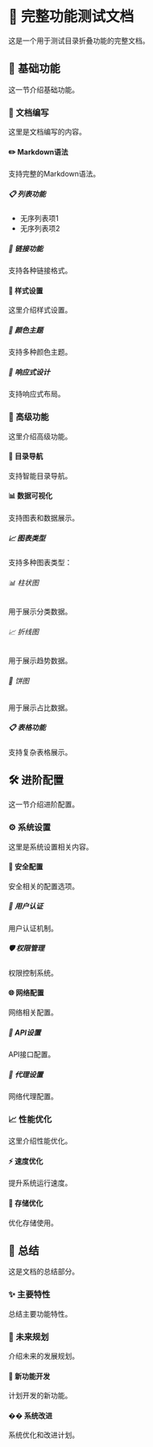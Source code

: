 # 📖 完整功能测试文档

这是一个用于测试目录折叠功能的完整文档。

## 🚀 基础功能

这一节介绍基础功能。

### 📝 文档编写

这里是文档编写的内容。

#### ✏️ Markdown语法

支持完整的Markdown语法。

##### 📋 列表功能

- 无序列表项1
- 无序列表项2

##### 🔗 链接功能

支持各种链接格式。

#### 🎨 样式设置

这里介绍样式设置。

##### 🌈 颜色主题

支持多种颜色主题。

##### 📱 响应式设计

支持响应式布局。

### 🔧 高级功能

这里介绍高级功能。

#### 🎯 目录导航

支持智能目录导航。

#### 📊 数据可视化

支持图表和数据展示。

##### 📈 图表类型

支持多种图表类型：

###### 📊 柱状图
用于展示分类数据。

###### 📈 折线图
用于展示趋势数据。

###### 🥧 饼图
用于展示占比数据。

##### 📋 表格功能

支持复杂表格展示。

## 🛠️ 进阶配置

这一节介绍进阶配置。

### ⚙️ 系统设置

这里是系统设置相关内容。

#### 🔐 安全配置

安全相关的配置选项。

##### 🔑 用户认证

用户认证机制。

##### 🛡️ 权限管理

权限控制系统。

#### 🌐 网络配置

网络相关配置。

##### 🔗 API设置

API接口配置。

##### 📡 代理设置

网络代理配置。

### 📈 性能优化

这里介绍性能优化。

#### ⚡ 速度优化

提升系统运行速度。

#### 💾 存储优化

优化存储使用。

## 🎉 总结

这是文档的总结部分。

### ✨ 主要特性

总结主要功能特性。

### 🔮 未来规划

介绍未来的发展规划。

#### 🚀 新功能开发

计划开发的新功能。

#### �� 系统改进

系统优化和改进计划。 